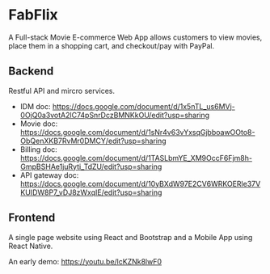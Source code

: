# FabFlix
A Full-stack Movie E-commerce Web App allows customers to view movies, place them in a shopping cart, and checkout/pay with PayPal.
## Backend
Restful API and mircro services.

- IDM doc: https://docs.google.com/document/d/1x5nTL_us6MVj-0OjQ0a3votA2lC74pSnrDczBMNKkOU/edit?usp=sharing
- Movie doc: https://docs.google.com/document/d/1sNr4v63vYxsqGjbboawOOto8-ObQenXKB7RvMr0DMCY/edit?usp=sharing
- Billing doc: https://docs.google.com/document/d/1TASLbmYE_XM9OccF6Fjm8h-GmpBSHAe1juRyti_TdZU/edit?usp=sharing
- API gateway doc: https://docs.google.com/document/d/10yBXdW97E2CV6WRKOERle37VKUIDW8P7_vDJ8zWxqIE/edit?usp=sharing

## Frontend
A single page website using React and Bootstrap and a Mobile App using React Native.

An early demo: https://youtu.be/lcKZNk8lwF0
